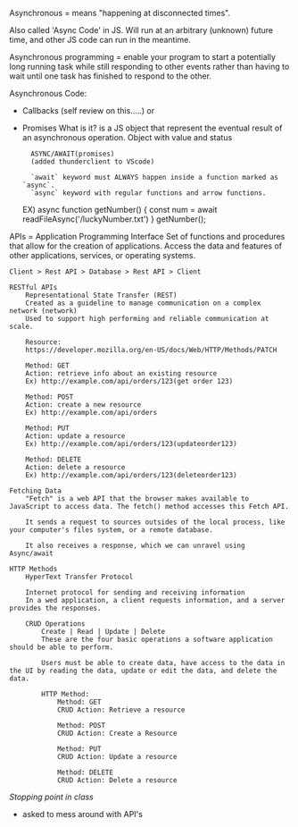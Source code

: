 
Asynchronous = means "happening at disconnected times".

Also called 'Async Code' in JS. Will run at an arbitrary (unknown) future time, and other JS code can run in the meantime. 

Asynchronous programming = enable your program to start a potentially long running task while still responding to other events rather than having to wait until one task has finished to respond to the other.

Asynchronous Code:
- Callbacks 
    (self review on this.....)
or
- Promises
    What is it? 
        is a JS object that represent the eventual result of an asynchronous operation.
        Object with value and status
        
        ASYNC/AWAIT(promises)
        (added thunderclient to VScode)

        `await` keyword must ALWAYS happen inside a function marked as `async`.
        `async` keyword with regular functions and arrow functions.

    EX)
        async function getNumber() {
            const num = await readFileAsync('/luckyNumber.txt')
        }
        getNumber();
    

APIs = Application Programming Interface 
    Set of functions and procedures that allow for the creation of applications.
    Access the data and features of other applications, services, or operating systems.

    Client > Rest API > Database > Rest API > Client

    RESTful APIs
        Representational State Transfer (REST)
        Created as a guideline to manage communication on a complex network (network)
        Used to support high performing and reliable communication at scale. 
        
        Resource: 
        https://developer.mozilla.org/en-US/docs/Web/HTTP/Methods/PATCH 

        Method: GET
        Action: retrieve info about an existing resource 
        Ex) http://example.com/api/orders/123(get order 123)

        Method: POST
        Action: create a new resource 
        Ex) http://example.com/api/orders

        Method: PUT
        Action: update a resource
        Ex) http://example.com/api/orders/123(updateorder123)

        Method: DELETE
        Action: delete a resource 
        Ex) http://example.com/api/orders/123(deleteorder123)

    Fetching Data
        "Fetch" is a web API that the browser makes available to JavaScript to access data. The fetch() method accesses this Fetch API.

        It sends a request to sources outsides of the local process, like your computer's files system, or a remote database.

        It also receives a response, which we can unravel using Async/await 

    HTTP Methods
        HyperText Transfer Protocol

        Internet protocol for sending and receiving information 
        In a wed application, a client requests information, and a server provides the responses.

        CRUD Operations 
            Create | Read | Update | Delete
            These are the four basic operations a software application should be able to perform.

            Users must be able to create data, have access to the data in the UI by reading the data, update or edit the data, and delete the data.

            HTTP Method:
                Method: GET
                CRUD Action: Retrieve a resource 

                Method: POST
                CRUD Action: Create a Resource 

                Method: PUT
                CRUD Action: Update a resource 

                Method: DELETE
                CRUD Action: Delete a resource 

*Stopping point in class*
- asked to mess around with API's 


